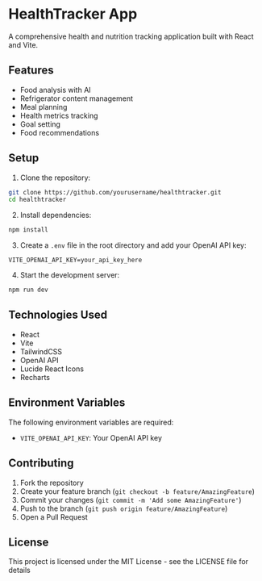 # HealthTracker App

A comprehensive health and nutrition tracking application built with React and Vite.

## Features

- Food analysis with AI
- Refrigerator content management
- Meal planning
- Health metrics tracking
- Goal setting
- Food recommendations

## Setup

1. Clone the repository:
```bash
git clone https://github.com/yourusername/healthtracker.git
cd healthtracker
```

2. Install dependencies:
```bash
npm install
```

3. Create a `.env` file in the root directory and add your OpenAI API key:
```
VITE_OPENAI_API_KEY=your_api_key_here
```

4. Start the development server:
```bash
npm run dev
```

## Technologies Used

- React
- Vite
- TailwindCSS
- OpenAI API
- Lucide React Icons
- Recharts

## Environment Variables

The following environment variables are required:

- `VITE_OPENAI_API_KEY`: Your OpenAI API key

## Contributing

1. Fork the repository
2. Create your feature branch (`git checkout -b feature/AmazingFeature`)
3. Commit your changes (`git commit -m 'Add some AmazingFeature'`)
4. Push to the branch (`git push origin feature/AmazingFeature`)
5. Open a Pull Request

## License

This project is licensed under the MIT License - see the LICENSE file for details
